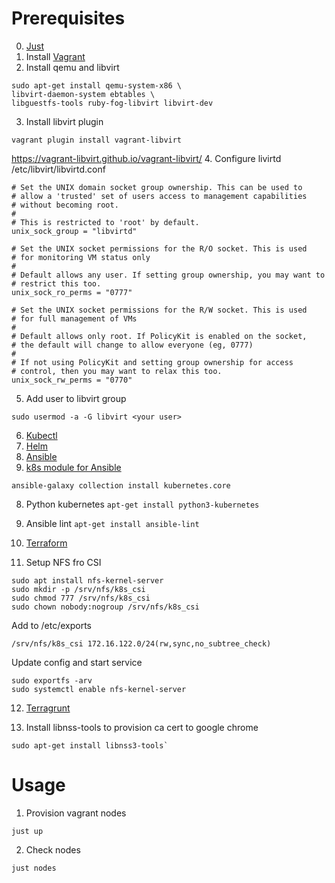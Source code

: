 
# Prerequisites

0. [Just](https://just.systems/man/en/pre-built-binaries.html)
1. Install [Vagrant](https://developer.hashicorp.com/vagrant/install?product_intent=vagrant) 
2. Install qemu and libvirt
```
sudo apt-get install qemu-system-x86 \
libvirt-daemon-system ebtables \
libguestfs-tools ruby-fog-libvirt libvirt-dev
``` 
3. Install libvirt plugin
```
vagrant plugin install vagrant-libvirt
```
https://vagrant-libvirt.github.io/vagrant-libvirt/
4. Configure livirtd
/etc/libvirt/libvirtd.conf
```
# Set the UNIX domain socket group ownership. This can be used to
# allow a 'trusted' set of users access to management capabilities
# without becoming root.
#
# This is restricted to 'root' by default.
unix_sock_group = "libvirtd"

# Set the UNIX socket permissions for the R/O socket. This is used
# for monitoring VM status only
#
# Default allows any user. If setting group ownership, you may want to
# restrict this too.
unix_sock_ro_perms = "0777"

# Set the UNIX socket permissions for the R/W socket. This is used
# for full management of VMs
#
# Default allows only root. If PolicyKit is enabled on the socket,
# the default will change to allow everyone (eg, 0777)
#
# If not using PolicyKit and setting group ownership for access
# control, then you may want to relax this too.
unix_sock_rw_perms = "0770"
```
5. Add user to libvirt group
```
sudo usermod -a -G libvirt <your user>
```
6. [Kubectl](https://kubernetes.io/docs/tasks/tools/install-kubectl-linux/)
7. [Helm](https://helm.sh/docs/intro/install/)
8. [Ansible](https://docs.ansible.com/ansible/latest/installation_guide/intro_installation.html)
7. [k8s module for Ansible](https://docs.ansible.com/ansible/latest/collections/kubernetes/core/k8s_module.html) 
```
ansible-galaxy collection install kubernetes.core
```
8. Python kubernetes ```apt-get install python3-kubernetes```

9. Ansible lint ```apt-get install ansible-lint```

10. [Terraform ](https://developer.hashicorp.com/terraform/tutorials/aws-get-started/install-cli)

11. Setup NFS fro CSI

```
sudo apt install nfs-kernel-server
sudo mkdir -p /srv/nfs/k8s_csi
sudo chmod 777 /srv/nfs/k8s_csi
sudo chown nobody:nogroup /srv/nfs/k8s_csi
```
Add to /etc/exports
```
/srv/nfs/k8s_csi 172.16.122.0/24(rw,sync,no_subtree_check)
```
Update config and start service
```
sudo exportfs -arv
sudo systemctl enable nfs-kernel-server
```
12. [Terragrunt](https://terragrunt.gruntwork.io/docs/getting-started/install/)

13. Install libnss-tools to provision ca cert to google chrome
```
sudo apt-get install libnss3-tools`
```

# Usage
1. Provision vagrant nodes
```
just up
```
2. Check nodes
```
just nodes
```
